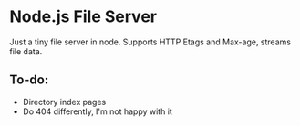 ﻿# Node.js File Server #

Just a tiny file server in node. Supports HTTP Etags and Max-age, streams file data.

## To-do: ##

- Directory index pages
- Do 404 differently, I'm not happy with it
